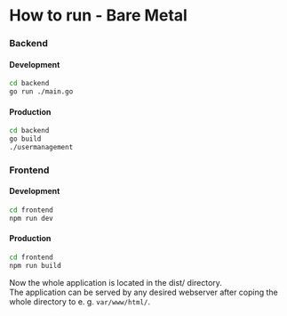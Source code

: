 # How to run - Bare Metal
### Backend
#### Development
```bash
cd backend
go run ./main.go
```
#### Production
```bash
cd backend
go build
./usermanagement
```
### Frontend
#### Development
```bash
cd frontend
npm run dev 
```
#### Production
```bash
cd frontend
npm run build
```
Now the whole application is located in the dist/ directory.<br>
The application can be served by any desired webserver after coping the whole directory to e. g. `var/www/html/`.